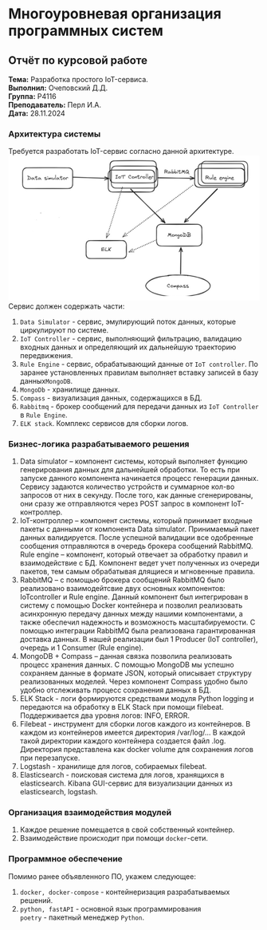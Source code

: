 # Многоуровневая организация программных систем
## Отчёт по курсовой работе
**Тема:** Разработка простого IoT-сервиса.  
**Выполнил:** Очеповский Д.Д.  
**Группа:** P4116  
**Преподаватель:** Перл И.А.  
**Дата:** 28.11.2024


### Архитектура системы
Требуется разработать IoT-сервис согласно данной архитектуре.
![Архитектура системы](https://github.com/OcHeNas/MOPS/blob/main/image.png)  
Сервис должен содержать части:
1. `Data Simulator` - сервис, эмулирующий поток данных, которые циркулируют по системе.
2. `IoT Controller` - сервис, выполняющий фильтрацию, валидацию входных данных и определяющий их дальнейшую траекторию передвижения.
3. `Rule Engine` - сервис, обрабатывающий данные от `IoT controller`. По заранее установленных правилам выполняет вставку записей в базу данных`MongoDB`.
4. `MongoDb` - хранилище данных.
5. `Compass` - визуализация данных, содержащихся в БД.
6. `Rabbitmq` - брокер сообщений для передачи данных из `IoT Controller` в `Rule Engine`.
7. `ELK stack`. Комплекс сервисов для сборки логов.

### Бизнес-логика разрабатываемого решения
1) Data simulator – компонент системы, который выполняет функцию генерирования данных для дальнейшей обработки. То есть при запуске данного компонента начинается процесс генерации данных. Сервису задаются количество устройств и суммарное кол-во запросов от них в секунду. После того, как данные сгенерированы, они сразу же отправляются через POST запрос в компонент IoT-контроллер.
2) IoT-контроллер – компонент системы, который принимает входные пакеты с данными от компонента Data simulator. Принимаемый пакет данных валидируется. После успешной валидации все одобренные сообщения отправляются в очередь брокера сообщений RabbitMQ.
Rule engine – компонент, который отвечает за обработку правил и взаимодействие с БД. Компонент ведет учет полученных из очереди пакетов, тем самым обрабатывая длящиеся и мгновенные правила.
3) RabbitMQ – с помощью брокера сообщений RabbitMQ было реализовано взаимодейтсвие двух основных компонентов: IoTcontroller и Rule engine. Данный компонент был интегрирован в систему с помощью Docker контейнера и позволил реализовать асинхронную передачу данных между нашими компонентами, а также обеспечил надежность и возможность масштабируемости. С помощью интеграции RabbitMQ была реализована гарантированная доставка данных. В нашей реализации был 1 Producer (IoT controller), очередь и 1 Consumer (Rule engine). 
4) MongoDB + Compass – данная связка позволила реализовать процесс хранения данных. С помощью MongoDB мы успешно сохраняем данные в формате JSON, который описывает структуру реализованных моделей. Через компонент Compass удобно было удобно отслеживать процесс сохранения данных в БД.
5) ELK Stack - логи формируются средствами модуля Python logging и передаются на обработку в ELK Stack при помощи filebeat. Поддерживается два уровня логов: INFO, ERROR.
6) Filebeat - инструмент для сборки логов каждого из контейнеров. В каждом из контейнеров имеется директория /var/log/... В каждой такой директории каждого контейнера создается файл .log. Директория представлена как docker volume для сохранения логов при перезапуске.
7) Logstash - хранилище для логов, собираемых filebeat.
8) Elasticsearch - поисковая система для логов, хранящихся в elasticsearch. 
Kibana GUI-сервис для визуализации данных из elasticsearch, logstash.

### Организация взаимодействия модулей
1. Каждое решение помещается в свой собственный контейнер.
2. Взаимодействие происходит при помощи `docker`-сети.
### Программное обеспечение
Помимо ранее объявленного ПО, укажем следующее:
1. `docker, docker-compose` - контейнеризация разрабатываемых решений.
2. `python, fastAPI` - основной язык программирования  
`poetry` - пакетный менеджер `Python`.

